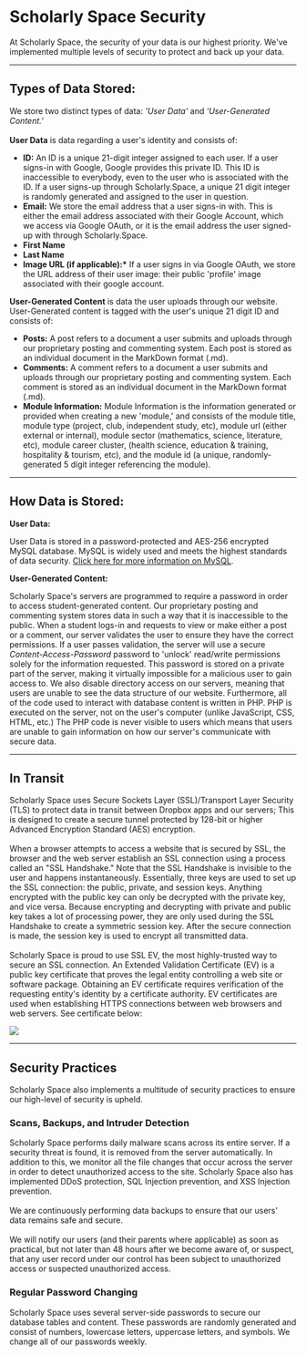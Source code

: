 <h1><strong>Scholarly Space Security</strong></h1>
<p> At Scholarly Space, the security of your data is our highest priority. We've implemented multiple levels of security to protect and back up your data. </p>
<hr>
<h2>Types of Data Stored:</h2>
<p> We store two distinct types of data: <i>'User Data'</i> and <i>'User-Generated Content.'</i>
    <br>
    <br> <strong>User Data</strong> is data regarding a user's identity and consists of: </p>
<ul>
    <li> <strong>ID:</strong> An ID is a unique 21-digit integer assigned to each user. If a user signs-in with Google, Google provides this private ID. This ID is inaccessible to everybody, even to the user who is associated with the ID. If a user signs-up through Scholarly.Space, a unique 21 digit integer is randomly generated and assigned to the user in question. </li>
    <li> <strong>Email:</strong> We store the email address that a user signs-in with. This is either the email address associated with their Google Account, which we access via Google OAuth, or it is the email address the user signed-up with through Scholarly.Space. </li>
    <li> <strong>First Name</strong> </li>
    <li> <strong>Last Name</strong> </li>
    <li> <strong>Image URL (if applicable):*</strong> If a user signs in via Google OAuth, we store the URL address of their user image: their public 'profile' image associated with their google account. </li>
</ul>
<p> <strong>User-Generated Content</strong> is data the user uploads through our website. User-Generated content is tagged with the user's unique 21 digit ID and consists of: </p>
<ul>
    <li> <strong>Posts:</strong> A post refers to a document a user submits and uploads through our proprietary posting and commenting system. Each post is stored as an individual document in the MarkDown format (.md). </li>
    <li> <strong>Comments:</strong> A comment refers to a document a user submits and uploads through our proprietary posting and commenting system. Each comment is stored as an individual document in the MarkDown format (.md). </li>
    <li> <strong>Module Information:</strong> Module Information is the information generated or provided when creating a new 'module,' and consists of the module title, module type (project, club, independent study, etc), module url (either external or internal), module sector (mathematics, science, literature, etc), module career cluster, (health science, education & training, hospitality & tourism, etc), and the module id (a unique, randomly-generated 5 digit integer referencing the module). </li>
</ul>
<hr>
<h2>How Data is Stored: </h2> <strong>User Data: </strong>
<p> User Data is stored in a password-protected and AES-256 encrypted MySQL database. MySQL is widely used and meets the highest standards of data security. <a href="https://dev.mysql.com/doc/refman/5.7/en/">Click here for more information on MySQL</a>.
    <br> </p> <strong>User-Generated Content: </strong>
<p> Scholarly Space's servers are programmed to require a password in order to access student-generated content. Our proprietary posting and commenting system stores data in such a way that it is inaccessible to the public. When a student logs-in and requests to view or make either a post or a comment, our server validates the user to ensure they have the correct permissions. If a user passes validation, the server will use a secure <i>Content-Access-Password</i> password to 'unlock' read/write permissions solely for the information requested. This password is stored on a private part of the server, making it virtually impossible for a malicious user to gain access to. We also disable directory access on our servers, meaning that users are unable to see the data structure of our website. Furthermore, all of the code used to interact with database content is written in PHP. PHP is executed on the server, not on the user's computer (unlike JavaScript, CSS, HTML, etc.) The PHP code is never visible to users which means that users are unable to gain information on how our server's communicate with secure data.
    <br> </p>
<hr>
<h2>In Transit</h2>
<p> Scholarly Space uses Secure Sockets Layer (SSL)/Transport Layer Security (TLS) to protect data in transit between Dropbox apps and our servers; This is designed to create a secure tunnel protected by 128-bit or higher Advanced Encryption Standard (AES) encryption.
    <br>
    <br> When a browser attempts to access a website that is secured by SSL, the browser and the web server establish an SSL connection using a process called an "SSL Handshake." Note that the SSL Handshake is invisible to the user and happens instantaneously. Essentially, three keys are used to set up the SSL connection: the public, private, and session keys. Anything encrypted with the public key can only be decrypted with the private key, and vice versa. Because encrypting and decrypting with private and public key takes a lot of processing power, they are only used during the SSL Handshake to create a symmetric session key. After the secure connection is made, the session key is used to encrypt all transmitted data.
    <br>
    <br> Scholarly Space is proud to use SSL EV, the most highly-trusted way to secure an SSL connection. An Extended Validation Certificate (EV) is a public key certificate that proves the legal entity controlling a web site or software package. Obtaining an EV certificate requires verification of the requesting entity's identity by a certificate authority. EV certificates are used when establishing HTTPS connections between web browsers and web servers. See certificate below: </p> 
<img src="http://i.imgur.com/SbuDRhj.png">
<hr>
<h2>Security Practices</h2>
<p>Scholarly Space also implements a multitude of security practices to ensure our high-level of security is upheld.</p>
<h3>Scans, Backups, and Intruder Detection</h3>
<p> Scholarly Space performs daily malware scans across its entire server. If a security threat is found, it is removed from the server automatically. In addition to this, we monitor all the file changes that occur across the server in order to detect unauthorized access to the site. Scholarly Space also has implemented DDoS protection, SQL Injection prevention, and XSS Injection prevention.
    <br>
    <br> We are continuously performing data backups to ensure that our users' data remains safe and secure.
    <br>
    <br> We will notify our users (and their parents where applicable) as soon as practical, but not later than 48 hours after we become aware of, or suspect, that any user record under our control has been subject to unauthorized access or suspected unauthorized access.</p>
<h3>Regular Password Changing</h3>
<p> Scholarly Space uses several server-side passwords to secure our database tables and content. These passwords are randomly generated and consist of numbers, lowercase letters, uppercase letters, and symbols. We change all of our passwords weekly. </p>
